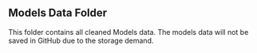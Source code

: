 ## Models Data Folder
This folder contains all cleaned Models data. The models data will not be saved in GitHub due to the storage demand.
